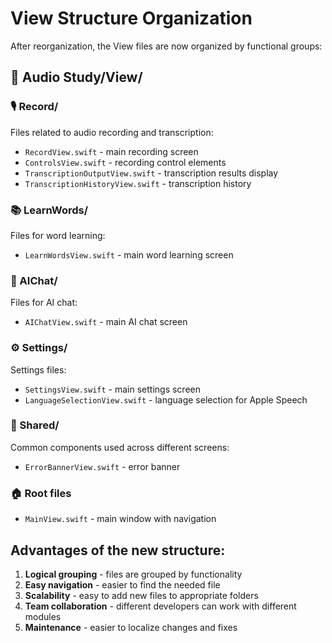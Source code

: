 # View Structure Organization

After reorganization, the View files are now organized by functional groups:

## 📁 Audio Study/View/

### 🎙️ Record/
Files related to audio recording and transcription:
- `RecordView.swift` - main recording screen
- `ControlsView.swift` - recording control elements
- `TranscriptionOutputView.swift` - transcription results display
- `TranscriptionHistoryView.swift` - transcription history

### 📚 LearnWords/
Files for word learning:
- `LearnWordsView.swift` - main word learning screen

### 🤖 AIChat/
Files for AI chat:
- `AIChatView.swift` - main AI chat screen

### ⚙️ Settings/
Settings files:
- `SettingsView.swift` - main settings screen
- `LanguageSelectionView.swift` - language selection for Apple Speech

### 🔄 Shared/
Common components used across different screens:
- `ErrorBannerView.swift` - error banner

### 🏠 Root files
- `MainView.swift` - main window with navigation

## Advantages of the new structure:

1. **Logical grouping** - files are grouped by functionality
2. **Easy navigation** - easier to find the needed file
3. **Scalability** - easy to add new files to appropriate folders
4. **Team collaboration** - different developers can work with different modules
5. **Maintenance** - easier to localize changes and fixes


